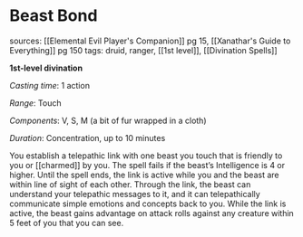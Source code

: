 # Beast Bond
sources: [[Elemental Evil Player's Companion]] pg 15, [[Xanathar's Guide to Everything]] pg 150
tags: druid, ranger, [[1st level]], [[Divination Spells]]

**1st-level divination**

*Casting time*: 1 action

*Range*: Touch

*Components*: V, S, M (a bit of fur wrapped in a cloth)

*Duration*: Concentration, up to 10 minutes

You establish a telepathic link with one beast you touch that is friendly to you or [[charmed]] by you. The spell fails if the beast’s Intelligence is 4 or higher. Until the spell ends, the link is active while you and the beast are within line of sight of each other. Through the link, the beast can understand your telepathic messages to it, and it can telepathically communicate simple emotions and concepts back to you. While the link is active, the beast gains advantage on attack rolls against any creature within 5 feet of you that you can see.
